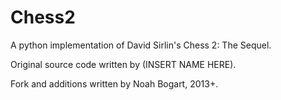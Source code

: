 Chess2
======
A python implementation of David Sirlin's Chess 2: The Sequel.

Original source code written by (INSERT NAME HERE).

Fork and additions written by Noah Bogart, 2013+.
